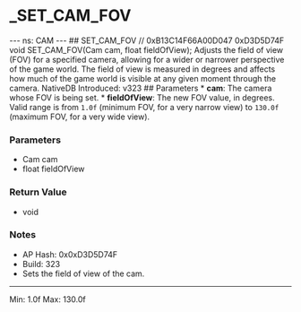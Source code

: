 # _SET_CAM_FOV

--- ns: CAM --- ## SET_CAM_FOV  // 0xB13C14F66A00D047 0xD3D5D74F void SET_CAM_FOV(Cam cam, float fieldOfView);  Adjusts the field of view (FOV) for a specified camera, allowing for a wider or narrower perspective of the game world. The field of view is measured in degrees and affects how much of the game world is visible at any given moment through the camera.  NativeDB Introduced: v323  ## Parameters * **cam**: The camera whose FOV is being set. * **fieldOfView**: The new FOV value, in degrees. Valid range is from `1.0f` (minimum FOV, for a very narrow view) to `130.0f` (maximum FOV, for a very wide view).

### Parameters
* Cam cam
* float fieldOfView

### Return Value
* void

### Notes
* AP Hash: 0x0xD3D5D74F
* Build: 323
* Sets the field of view of the cam.
---------------------------------------------
Min: 1.0f
Max: 130.0f

